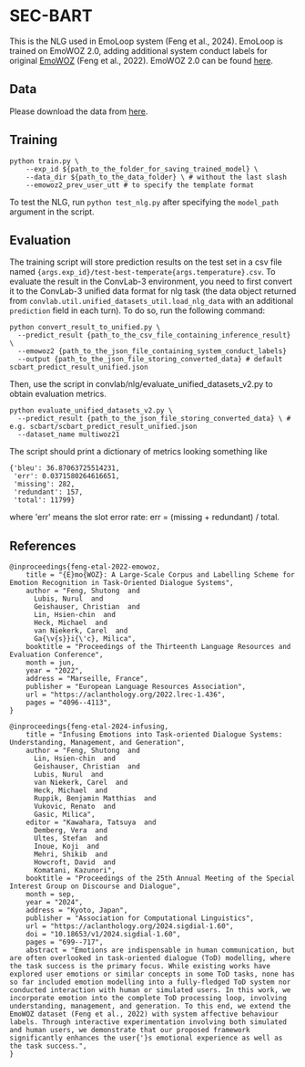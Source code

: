 # SEC-BART

This is the NLG used in EmoLoop system (Feng et al., 2024). EmoLoop is trained on EmoWOZ 2.0, adding additional system conduct labels for original [EmoWOZ](https://zenodo.org/records/6506504) (Feng et al., 2022). EmoWOZ 2.0 can be found [here]().

## Data

Please download the data from [here]().

## Training

```
python train.py \
    --exp_id ${path_to_the_folder_for_saving_trained_model} \
    --data_dir ${path_to_the_data_folder} \ # without the last slash
    --emowoz2_prev_user_utt # to specify the template format

```

To test the NLG, run `python test_nlg.py` after specifying the `model_path` argument in the script.

## Evaluation
The training script will store prediction results on the test set in a csv file named `{args.exp_id}/test-best-temperate{args.temperature}.csv`. To evaluate the result in the ConvLab-3 environment, you need to first convert it to the ConvLab-3 unified data format for nlg task (the data object returned from `convlab.util.unified_datasets_util.load_nlg_data` with an additional `prediction` field in each turn). To do so, run the following command:

```
python convert_result_to_unified.py \
  --predict_result {path_to_the_csv_file_containing_inference_result} \
  --emowoz2 {path_to_the_json_file_containing_system_conduct_labels}
  --output {path_to_the_json_file_storing_converted_data} # default scbart_predict_result_unified.json
```

Then, use the script in convlab/nlg/evaluate_unified_datasets_v2.py to obtain evaluation metrics.

```
python evaluate_unified_datasets_v2.py \
  --predict_result {path_to_the_json_file_storing_converted_data} \ # e.g. scbart/scbart_predict_result_unified.json
  --dataset_name multiwoz21
```

The script should print a dictionary of metrics looking something like
```
{'bleu': 36.87063725514231,
 'err': 0.0371580264616651,
 'missing': 282,
 'redundant': 157,
 'total': 11799}
```
where 'err' means the slot error rate: err = (missing + redundant) / total. 

## References
```
@inproceedings{feng-etal-2022-emowoz,
    title = "{E}mo{WOZ}: A Large-Scale Corpus and Labelling Scheme for Emotion Recognition in Task-Oriented Dialogue Systems",
    author = "Feng, Shutong  and
      Lubis, Nurul  and
      Geishauser, Christian  and
      Lin, Hsien-chin  and
      Heck, Michael  and
      van Niekerk, Carel  and
      Ga{\v{s}}i{\'c}, Milica",
    booktitle = "Proceedings of the Thirteenth Language Resources and Evaluation Conference",
    month = jun,
    year = "2022",
    address = "Marseille, France",
    publisher = "European Language Resources Association",
    url = "https://aclanthology.org/2022.lrec-1.436",
    pages = "4096--4113",
}

@inproceedings{feng-etal-2024-infusing,
    title = "Infusing Emotions into Task-oriented Dialogue Systems: Understanding, Management, and Generation",
    author = "Feng, Shutong  and
      Lin, Hsien-chin  and
      Geishauser, Christian  and
      Lubis, Nurul  and
      van Niekerk, Carel  and
      Heck, Michael  and
      Ruppik, Benjamin Matthias  and
      Vukovic, Renato  and
      Gasic, Milica",
    editor = "Kawahara, Tatsuya  and
      Demberg, Vera  and
      Ultes, Stefan  and
      Inoue, Koji  and
      Mehri, Shikib  and
      Howcroft, David  and
      Komatani, Kazunori",
    booktitle = "Proceedings of the 25th Annual Meeting of the Special Interest Group on Discourse and Dialogue",
    month = sep,
    year = "2024",
    address = "Kyoto, Japan",
    publisher = "Association for Computational Linguistics",
    url = "https://aclanthology.org/2024.sigdial-1.60",
    doi = "10.18653/v1/2024.sigdial-1.60",
    pages = "699--717",
    abstract = "Emotions are indispensable in human communication, but are often overlooked in task-oriented dialogue (ToD) modelling, where the task success is the primary focus. While existing works have explored user emotions or similar concepts in some ToD tasks, none has so far included emotion modelling into a fully-fledged ToD system nor conducted interaction with human or simulated users. In this work, we incorporate emotion into the complete ToD processing loop, involving understanding, management, and generation. To this end, we extend the EmoWOZ dataset (Feng et al., 2022) with system affective behaviour labels. Through interactive experimentation involving both simulated and human users, we demonstrate that our proposed framework significantly enhances the user{'}s emotional experience as well as the task success.",
}
```